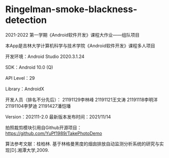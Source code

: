 # Ringelman-smoke-blackness-detection
2021-2022 第一学期《Android软件开发》课程大作业——组队项目

本App是吉林大学计算机科学与技术学院《Android软件开发》课程多人项目

开发环境：Android Studio 2020.3.1.24

SDK：Android 10.0 (Q) 

API Level：29

Library：AndroidX

开发人员（排名不分先后）：
21191129李林峰
21191121王文涛
21191118李明洋
21191104李梦迪
21191427潘恺璠

Version：202111-2.0
最新版本发布时间：2021/11/14

拍照裁剪模块引用自Github开源项目：https://github.com/YuPf1989/TakePhotoDemo

算法参考文献：桂柏林. 基于林格曼黑度的烟囱排放自动监测分析系统的研究与实现[D].湘潭大学,2009.
